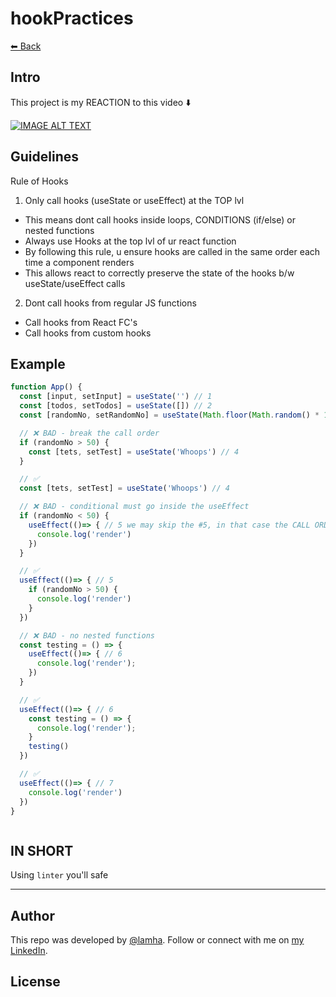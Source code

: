 # hookPractices

[⬅ Back](../README.md)

## Intro 
This project is my REACTION to this video ⬇️

<div>
  <a href="https://www.youtube.com/watch?v=NZEUDJvpQMM"><img src="https://img.youtube.com/vi/NZEUDJvpQMM/0.jpg" alt="IMAGE ALT TEXT"></a>
</div>


## Guidelines 
Rule of Hooks 
1. Only call hooks (useState or useEffect) at the TOP lvl 
- This means dont call hooks inside loops, CONDITIONS (if/else) or nested functions
- Always use Hooks at the top lvl of ur react function 
- By following this rule, u ensure hooks are called in the same order each time a component renders 
- This allows react to correctly preserve the state of the hooks b/w useState/useEffect calls 

2. Dont call hooks from regular JS functions 
- Call hooks from React FC's 
- Call hooks from custom hooks 

## Example 
```js
function App() {
  const [input, setInput] = useState('') // 1
  const [todos, setTodos] = useState([]) // 2
  const [randomNo, setRandomNo] = useState(Math.floor(Math.random() * 101)) // 3

  // ❌ BAD - break the call order 
  if (randomNo > 50) {
    const [tets, setTest] = useState('Whoops') // 4
  }

  // ✅
  const [tets, setTest] = useState('Whoops') // 4

  // ❌ BAD - conditional must go inside the useEffect 
  if (randomNo < 50) {
    useEffect(()=> { // 5 we may skip the #5, in that case the CALL ORDER will break 
      console.log('render')
    })
  }

  // ✅
  useEffect(()=> { // 5
    if (randomNo > 50) {
      console.log('render')
    }
  })

  // ❌ BAD - no nested functions 
  const testing = () => {
    useEffect(()=> { // 6  
      console.log('render');
    })
  }

  // ✅
  useEffect(()=> { // 6
    const testing = () => {
      console.log('render');
    }
    testing()
  })

  // ✅
  useEffect(()=> { // 7 
    console.log('render')
  })
}



```

## IN SHORT 
Using `linter` you'll safe

---
## Author

This repo was developed by [@lamha](https://github.com/HaLamUs). 
Follow or connect with me on [my LinkedIn](https://www.linkedin.com/in/lamhacs). 

## License
